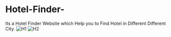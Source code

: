 # Hotel-Finder-
Its a Hotel Finder Website which Help you to Find Hotel in Different Different City.
![H1](https://user-images.githubusercontent.com/98696988/172812441-8b8661c7-a3d8-4491-9bfa-fe0ca737ecad.png)
![H2](https://user-images.githubusercontent.com/98696988/172812690-d1a57373-54a7-431f-b0b5-0c984f532b83.png)
